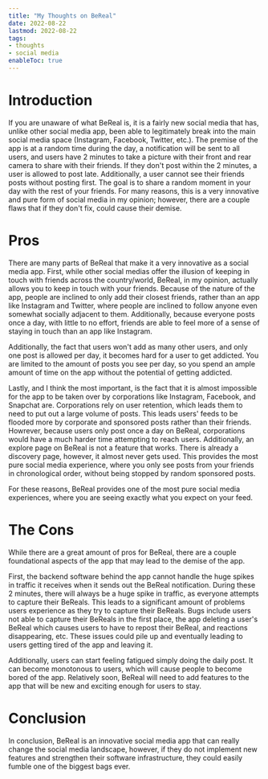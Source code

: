 ```yaml
---
title: "My Thoughts on BeReal"
date: 2022-08-22
lastmod: 2022-08-22
tags:
- thoughts
- social media
enableToc: true
---
```


# Introduction
If you are unaware of what BeReal is, it is a fairly new social media that has, unlike other social media app, been able to legitimately break into the main social media space (Instagram, Facebook, Twitter, etc.). The premise of the app is at a random time during the day, a notification will be sent to all users, and users have 2 minutes to take a picture with their front and rear camera to share with their friends. If they don't post within the 2 minutes, a user is allowed to post late. Additionally, a user cannot see their friends posts without posting first. The goal is to share a random moment in your day with the rest of your friends. For many reasons, this is a very innovative and pure form of social media in my opinion; however, there are a couple flaws that if they don't fix, could cause their demise.

# Pros
There are many parts of BeReal that make it a very innovative as a social media app. First, while other social medias offer the illusion of keeping in touch with friends across the country/world, BeReal, in my opinion, actually allows you to keep in touch with your friends. Because of the nature of the app, people are inclined to only add their closest friends, rather than an app like Instagram and Twitter, where people are inclined to follow anyone even somewhat socially adjacent to them. Additionally, because everyone posts once a day, with little to no effort, friends are able to feel more of a sense of staying in touch than an app like Instagram.

Additionally, the fact that users won't add as many other users, and only one post is allowed per day, it becomes hard for a user to get addicted. You are limited to the amount of posts you see per day, so you spend an ample amount of time on the app without the potential of getting addicted.

Lastly, and I think the most important, is the fact that it is almost impossible for the app to be taken over by corporations like Instagram, Facebook, and Snapchat are. Corporations rely on user retention, which leads them to need to put out a large volume of posts. This leads users' feeds to be flooded more by corporate and sponsored posts rather than their friends. Howrever, because users only post once a day on BeReal, corporations would have a much harder time attempting to reach users. Additionally, an explore page on BeReal is not a feature that works. There is already a discovery page, however, it almost never gets used. This provides the most pure social media experience, where you only see posts from your friends in chronological order, without being stopped by random sponsored posts.

For these reasons, BeReal provides one of the most pure social media experiences, where you are seeing exactly what you expect on your feed.

# The Cons
While there are a great amount of pros for BeReal, there are a couple foundational aspects of the app that may lead to the demise of the app.

First, the backend software behind the app cannot handle the huge spikes in traffic it receives when it sends out the BeReal notification. During these 2 minutes, there will always be a huge spike in traffic, as everyone attempts to capture their BeReals. This leads to a significant amount of problems users experience as they try to capture their BeReals. Bugs include users not able to capture their BeReals in the first place, the app deleting a user's BeReal which causes users to have to repost their BeReal, and reactions disappearing, etc. These issues could pile up and eventually leading to users getting tired of the app and leaving it. 

Additionally, users can start feeling fatigued simply doing the daily post. It can become monotonous to users, which will cause people to become bored of the app. Relatively soon, BeReal will need to add features to the app that will be new and exciting enough for users to stay.

# Conclusion
In conclusion, BeReal is an innovative social media app that can really change the social media landscape, however, if they do not implement new features and strengthen their software infrastructure, they could easily fumble one of the biggest bags ever.